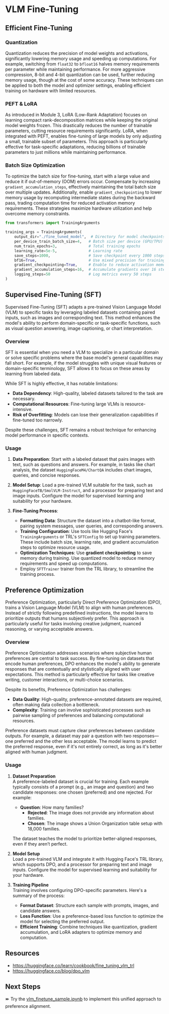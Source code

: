 # VLM Fine-Tuning
## Efficient Fine-Tuning

### Quantization
Quantization reduces the precision of model weights and activations, significantly lowering memory usage and speeding up computations. For example, switching from `float32` to `bfloat16` halves memory requirements per parameter while maintaining performance. For more aggressive compression, 8-bit and 4-bit quantization can be used, further reducing memory usage, though at the cost of some accuracy. These techniques can be applied to both the model and optimizer settings, enabling efficient training on hardware with limited resources.

### PEFT & LoRA
As introduced in Module 3, LoRA (Low-Rank Adaptation) focuses on learning compact rank-decomposition matrices while keeping the original model weights frozen. This drastically reduces the number of trainable parameters, cutting resource requirements significantly. LoRA, when integrated with PEFT, enables fine-tuning of large models by only adjusting a small, trainable subset of parameters. This approach is particularly effective for task-specific adaptations, reducing billions of trainable parameters to just millions while maintaining performance.

### Batch Size Optimization
To optimize the batch size for fine-tuning, start with a large value and reduce it if out-of-memory (OOM) errors occur. Compensate by increasing `gradient_accumulation_steps`, effectively maintaining the total batch size over multiple updates. Additionally, enable `gradient_checkpointing` to lower memory usage by recomputing intermediate states during the backward pass, trading computation time for reduced activation memory requirements. These strategies maximize hardware utilization and help overcome memory constraints.

```python
from transformers import TrainingArguments

training_args = TrainingArguments(
    output_dir="./fine_tuned_model",  # Directory for model checkpoints
    per_device_train_batch_size=4,   # Batch size per device (GPU/TPU)
    num_train_epochs=3,              # Total training epochs
    learning_rate=5e-5,              # Learning rate
    save_steps=1000,                 # Save checkpoint every 1000 steps
    bf16=True,                       # Use mixed precision for training
    gradient_checkpointing=True,     # Enable to reduce activation memory usage
    gradient_accumulation_steps=16,  # Accumulate gradients over 16 steps
    logging_steps=50                 # Log metrics every 50 steps
)
```

## **Supervised Fine-Tuning (SFT)**

Supervised Fine-Tuning (SFT) adapts a pre-trained Vision Language Model (VLM) to specific tasks by leveraging labeled datasets containing paired inputs, such as images and corresponding text. This method enhances the model's ability to perform domain-specific or task-specific functions, such as visual question answering, image captioning, or chart interpretation.

### **Overview**
SFT is essential when you need a VLM to specialize in a particular domain or solve specific problems where the base model's general capabilities may fall short. For example, if the model struggles with unique visual features or domain-specific terminology, SFT allows it to focus on these areas by learning from labeled data.

While SFT is highly effective, it has notable limitations:
- **Data Dependency**: High-quality, labeled datasets tailored to the task are necessary.
- **Computational Resources**: Fine-tuning large VLMs is resource-intensive.
- **Risk of Overfitting**: Models can lose their generalization capabilities if fine-tuned too narrowly.

Despite these challenges, SFT remains a robust technique for enhancing model performance in specific contexts.


### **Usage**
1. **Data Preparation**: Start with a labeled dataset that pairs images with text, such as questions and answers. For example, in tasks like chart analysis, the dataset `HuggingFaceM4/ChartQA` includes chart images, queries, and concise responses.

2. **Model Setup**: Load a pre-trained VLM suitable for the task, such as `HuggingFaceTB/SmolVLM-Instruct`, and a processor for preparing text and image inputs. Configure the model for supervised learning and suitability for your hardware.

3. **Fine-Tuning Process**:
   - **Formatting Data**: Structure the dataset into a chatbot-like format, pairing system messages, user queries, and corresponding answers.
   - **Training Configuration**: Use tools like Hugging Face's `TrainingArguments` or TRL's `SFTConfig` to set up training parameters. These include batch size, learning rate, and gradient accumulation steps to optimize resource usage.
   - **Optimization Techniques**: Use **gradient checkpointing** to save memory during training. Use quantized model to reduce memory requirements and speed up computations.
   - Employ `SFTTrainer` trainer from the TRL library, to streamline the training process.


## Preference Optimization

Preference Optimization, particularly Direct Preference Optimization (DPO), trains a Vision Language Model (VLM) to align with human preferences. Instead of strictly following predefined instructions, the model learns to prioritize outputs that humans subjectively prefer. This approach is particularly useful for tasks involving creative judgment, nuanced reasoning, or varying acceptable answers.


### **Overview**
Preference Optimization addresses scenarios where subjective human preferences are central to task success. By fine-tuning on datasets that encode human preferences, DPO enhances the model's ability to generate responses that are contextually and stylistically aligned with user expectations. This method is particularly effective for tasks like creative writing, customer interactions, or multi-choice scenarios.

Despite its benefits, Preference Optimization has challenges:
- **Data Quality**: High-quality, preference-annotated datasets are required, often making data collection a bottleneck.
- **Complexity**: Training can involve sophisticated processes such as pairwise sampling of preferences and balancing computational resources.

Preference datasets must capture clear preferences between candidate outputs. For example, a dataset may pair a question with two responses—one preferred and the other less acceptable. The model learns to predict the preferred response, even if it's not entirely correct, as long as it's better aligned with human judgment.


### **Usage**
1. **Dataset Preparation**  
   A preference-labeled dataset is crucial for training. Each example typically consists of a prompt (e.g., an image and question) and two candidate responses: one chosen (preferred) and one rejected. For example:

   - **Question**: How many families?  
     - **Rejected**: The image does not provide any information about families.  
     - **Chosen**: The image shows a Union Organization table setup with 18,000 families.  

   The dataset teaches the model to prioritize better-aligned responses, even if they aren’t perfect. 

2. **Model Setup**  
   Load a pre-trained VLM and integrate it with Hugging Face's TRL library, which supports DPO, and a processor for preparing text and image inputs. Configure the model for supervised learning and suitability for your hardware.

3. **Training Pipeline**  
   Training involves configuring DPO-specific parameters. Here's a summary of the process:

   - **Format Dataset**: Structure each sample with prompts, images, and candidate answers.
   - **Loss Function**: Use a preference-based loss function to optimize the model for selecting the preferred output.
   - **Efficient Training**: Combine techniques like quantization, gradient accumulation, and LoRA adapters to optimize memory and computation.



## Resources

- https://huggingface.co/learn/cookbook/fine_tuning_vlm_trl
- https://huggingface.co/blog/dpo_vlm

## Next Steps

⏩ Try the [vlm_finetune_sample.ipynb](./notebooks/vlm_finetune_sample.ipynb) to implement this unified approach to preference alignment.